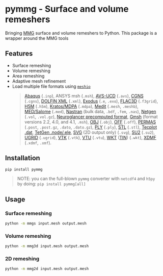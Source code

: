 # pymmg - Surface and volume remeshers

Bringing [MMG](https://www.mmgtools.org/) surface and volume remeshers to Python.
This package is a wrapper around the MMG tools

## Features

- Surface remeshing
- Volume remeshing
- Area remeshing
- Adaptive mesh refinement
- Load multiple file formats using [`meshio`](https://github.com/nschloe/meshio)
  > [Abaqus](http://abaqus.software.polimi.it/v6.14/index.html) (`.inp`),
  > ANSYS msh (`.msh`),
  > [AVS-UCD](https://lanl.github.io/LaGriT/pages/docs/read_avs.html) (`.avs`),
  > [CGNS](https://cgns.github.io/) (`.cgns`),
  > [DOLFIN XML](https://manpages.ubuntu.com/manpages/jammy/en/man1/dolfin-convert.1.html) (`.xml`),
  > [Exodus](https://nschloe.github.io/meshio/exodus.pdf) (`.e`, `.exo`),
  > [FLAC3D](https://www.itascacg.com/software/flac3d) (`.f3grid`),
  > [H5M](https://www.mcs.anl.gov/~fathom/moab-docs/h5mmain.html) (`.h5m`),
  > [Kratos/MDPA](https://github.com/KratosMultiphysics/Kratos/wiki/Input-data) (`.mdpa`),
  > [Medit](https://people.sc.fsu.edu/~jburkardt/data/medit/medit.html) (`.mesh`, `.meshb`),
  > [MED/Salome](https://docs.salome-platform.org/latest/dev/MEDCoupling/developer/med-file.html) (`.med`),
  > [Nastran](https://help.autodesk.com/view/NSTRN/2019/ENU/?guid=GUID-42B54ACB-FBE3-47CA-B8FE-475E7AD91A00) (bulk data, `.bdf`, `.fem`, `.nas`),
  > [Netgen](https://github.com/ngsolve/netgen) (`.vol`, `.vol.gz`),
  > [Neuroglancer precomputed format](https://github.com/google/neuroglancer/tree/master/src/neuroglancer/datasource/precomputed#mesh-representation-of-segmented-object-surfaces),
  > [Gmsh](https://gmsh.info/doc/texinfo/gmsh.html#File-formats) (format versions 2.2, 4.0, and 4.1, `.msh`),
  > [OBJ](https://en.wikipedia.org/wiki/Wavefront_.obj_file) (`.obj`),
  > [OFF](https://segeval.cs.princeton.edu/public/off_format.html) (`.off`),
  > [PERMAS](https://www.intes.de) (`.post`, `.post.gz`, `.dato`, `.dato.gz`),
  > [PLY](<https://en.wikipedia.org/wiki/PLY_(file_format)>) (`.ply`),
  > [STL](<https://en.wikipedia.org/wiki/STL_(file_format)>) (`.stl`),
  > [Tecplot .dat](http://paulbourke.net/dataformats/tp/),
  > [TetGen .node/.ele](https://wias-berlin.de/software/tetgen/fformats.html),
  > [SVG](https://www.w3.org/TR/SVG/) (2D output only) (`.svg`),
  > [SU2](https://su2code.github.io/docs_v7/Mesh-File/) (`.su2`),
  > [UGRID](https://www.simcenter.msstate.edu/software/documentation/ug_io/3d_grid_file_type_ugrid.html) (`.ugrid`),
  > [VTK](https://vtk.org/wp-content/uploads/2015/04/file-formats.pdf) (`.vtk`),
  > [VTU](https://vtk.org/Wiki/VTK_XML_Formats) (`.vtu`),
  > [WKT](https://en.wikipedia.org/wiki/Well-known_text_representation_of_geometry) ([TIN](https://en.wikipedia.org/wiki/Triangulated_irregular_network)) (`.wkt`),
  > [XDMF](https://xdmf.org/index.php/XDMF_Model_and_Format) (`.xdmf`, `.xmf`).

## Installation

```bash
pip install pymmg
```

> NOTE: you can the full-blown `pymmg` converter with `netcdf4` and `h5py` by doing:
> `pip install pymmg[all]`

## Usage

### Surface remeshing

```bash
python -m mmgs input.mesh output.mesh
```

### Volume remeshing

```bash
python -m mmg3d input.mesh output.mesh
```

### 2D remeshing

```bash
python -m mmg2d input.mesh output.mesh
```
